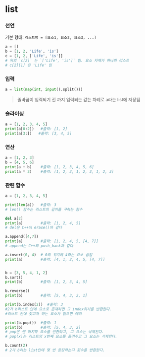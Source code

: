# list

### 선언

기본 형태: `리스트명 = [요소1, 요소2, 요소3, ...]`

```python
a = []
b = [1, 2, 'Life', 'is']
c = [1, 2, ['Life', 'is']]  
# 위의 `c[2]` 는 `['Life', 'is']` 임. 요소 자체가 하나의 리스트
# c[2][1] 은 'Life' 임
```



### 입력

```python
a = list(map(int, input().split()))
```

> 줄바꿈이 입력되기 전 까지 입력되는 값는 차례로 a라는 list에 저장됨



### 슬라이싱

```python
a = [1, 2, 3, 4, 5]
print(a[0:2])   #출력: [1, 2]
print(a[3:])   #출력: [3, 4, 5]
```



### 연산

```python
a = [1, 2, 3]
b = [4, 5, 6]
print(a + b) 	#출력: [1, 2, 3, 4, 5, 6]
print(a * 3)	#출력: [1, 2, 3, 1, 2, 3, 1, 2, 3]
```



### 관련 함수

```python
a = [1, 2, 3, 4, 5]

print(len(a))   #출력: 3
# len() 함수는 리스트의 길이를 구하는 함수

del a[2]
print(a)		#출력: [1, 2, 4, 5]
# del은 C++의 erase()와 같다

a.append([4,7])
print(a)		#출력: [1, 2, 4, 5, [4, 7]]
# append는 C++의 push_back과 같다

a.insert(0, 4)  # 0의 위치에 4라는 요소 삽입
print(a)		#출력: [4, 1, 2, 4, 5, [4, 7]]


b = [3, 5, 4, 1, 2]
b.sort()
print(b)		#출력: [1, 2, 3, 4, 5]

b.reverse()
print(b)		#출력: [5, 4, 3, 2, 1]

print(b.index(2))  #출력: 3
#2가 b리스트 안에 요소로 존재하면 그 index위치를 반환한다.
#리스트 안에 찾고자 하는 요소가 없으면 에러

print(b.pop())	#출력: 1
print(b)  		#출력: [5, 4, 3, 2]
# pop은 맨 마지막 요소를 반환하고, 그 요소는 삭제된다.
# pop(x)는 리스트의 x번째 요소를 돌려주고 그 요소는 삭제한다.

b.count(2) 
# 2가 b라는 list안에 몇 번 등장하는지 횟수를 반환한다.
```

